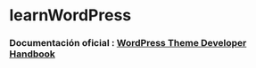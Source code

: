 # learnWordPress

### Documentación oficial : [WordPress Theme Developer Handbook](https://developer.wordpress.org/themes/)

